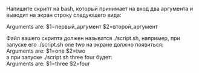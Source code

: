 Напишите скрипт на bash, который принимает на вход два аргумента и выводит на экран строку следующего вида:


Arguments are: $1=первый\_аргумент $2=второй\_аргумент


Файл вашего скрипта должен называтся ./script.sh, например, при запуске его ./script.sh one two на экране должно появиться:  
Arguments are: $1=one $2=two  
а при запуске ./script.sh three four будет:  
Arguments are: $1=three $2=four

